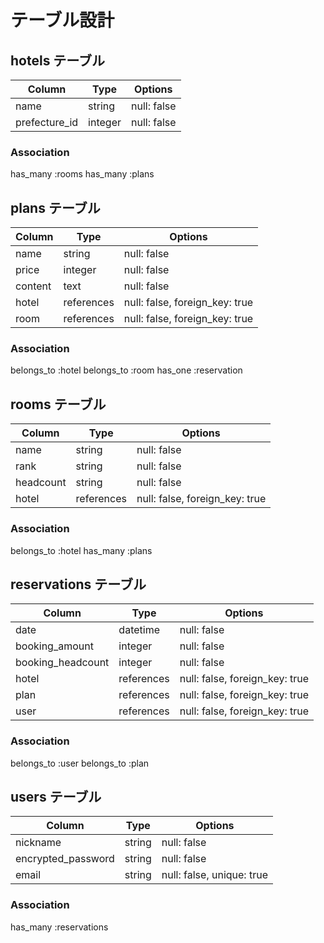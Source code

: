 # テーブル設計

## hotels テーブル

| Column             | Type    | Options                   |
| ------------------ | ------  | ------------------------- |
| name               | string  | null: false               |
| prefecture_id      | integer | null: false               |


### Association

has_many :rooms
has_many :plans



## plans テーブル

| Column             | Type       | Options                        |
| ------------------ | ---------  | ------------------------------ |
| name               | string     | null: false                    |
| price              | integer    | null: false                    |
| content            | text       | null: false                    |
| hotel              | references | null: false, foreign_key: true |
| room               | references | null: false, foreign_key: true |

### Association

belongs_to :hotel
belongs_to :room
has_one :reservation


## rooms テーブル

| Column             | Type       | Options                        |
| ------------------ | ---------  | ------------------------------ |
| name               | string     | null: false                    |
| rank               | string     | null: false                    |
| headcount          | string     | null: false                    |
| hotel              | references | null: false, foreign_key: true |


### Association

belongs_to :hotel
has_many :plans



## reservations テーブル

| Column             | Type       | Options                        |
| ------------------ | ------     | ------------------------------ |
| date               | datetime   | null: false                    |
| booking_amount     | integer    | null: false                    |
| booking_headcount  | integer    | null: false                    |
| hotel              | references | null: false, foreign_key: true |
| plan               | references | null: false, foreign_key: true |
| user               | references | null: false, foreign_key: true |



### Association

belongs_to :user
belongs_to :plan



## users テーブル

| Column             | Type    | Options                   |
| ------------------ | ------  | ------------------------- |
| nickname           | string  | null: false               |
| encrypted_password | string  | null: false               |
| email              | string  | null: false, unique: true |

### Association

has_many :reservations